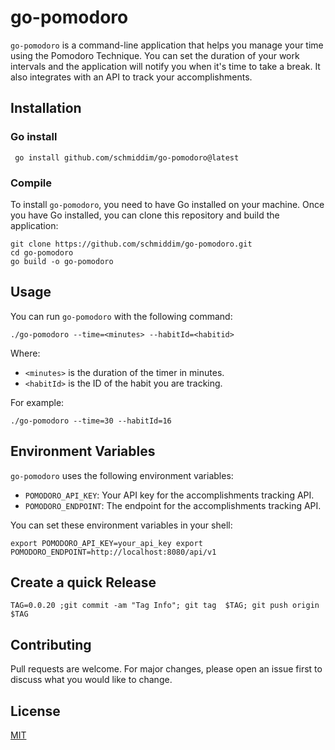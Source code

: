 # go-pomodoro

`go-pomodoro` is a command-line application that helps you manage your time using the Pomodoro Technique. You can set
the duration of your work intervals and the application will notify you when it's time to take a break. It also
integrates with an API to track your accomplishments.

## Installation
### Go install
```shell
 go install github.com/schmiddim/go-pomodoro@latest
```

### Compile
To install `go-pomodoro`, you need to have Go installed on your machine. Once you have Go installed, you can clone this
repository and build the application:

```shell 
git clone https://github.com/schmiddim/go-pomodoro.git 
cd go-pomodoro 
go build -o go-pomodoro
```

## Usage

You can run `go-pomodoro` with the following command:

```shell    
./go-pomodoro --time=<minutes> --habitId=<habitid>
```

Where:

- `<minutes>` is the duration of the timer in minutes.
- `<habitId>` is the ID of the habit you are tracking.

For example:

```shell
./go-pomodoro --time=30 --habitId=16
```

## Environment Variables

`go-pomodoro` uses the following environment variables:

- `POMODORO_API_KEY`: Your API key for the accomplishments tracking API.
- `POMODORO_ENDPOINT`: The endpoint for the accomplishments tracking API.

You can set these environment variables in your shell:
```shell
export POMODORO_API_KEY=your_api_key export POMODORO_ENDPOINT=http://localhost:8080/api/v1
```

## Create a quick Release 
```shell
TAG=0.0.20 ;git commit -am "Tag Info"; git tag  $TAG; git push origin $TAG
```

## Contributing

Pull requests are welcome. For major changes, please open an issue first to discuss what you would like to change.

## License

[MIT](https://choosealicense.com/licenses/mit/)